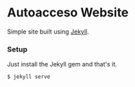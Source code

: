 # Autoacceso Website

Simple site built using [Jekyll](https://jekyllrb.com).

### Setup
Just install the Jekyll gem and that's it.

```bash
$ jekyll serve
```
